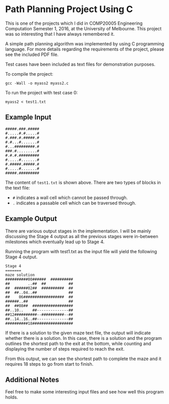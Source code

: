 # Path Planning Project Using C

This is one of the projects which I did in COMP20005 Engineering Computation Semester 1, 2016, at the University of Melbourne. This project was so interesting that I have always remembered it.

A simple path planning algorithm was implemented by using C programming language. For more details regarding the requirements of the project, please see the included PDF file.

Test cases have been included as text files for demonstration purposes.

To compile the project:

```
gcc -Wall -o myass2 myass2.c
```

To run the project with test case 0:

```
myass2 < test1.txt
```

## Example Input

```
#####.###.#####
#.....#.#.....#
#.###.#.#####.#
#.#...#.......#
#...#########.#
###.#.........#
#.#.#.#########
#.....#.......#
#.#####.#####.#
#.....#.......#
#####.#########
```
The content of `test1.txt` is shown above. There are two types of blocks in the text file:
* `#` indicates a wall cell which cannot be passed through.
* `.` indicates a passable cell which can be traversed through.

## Example Output
There are various output stages in the implementation. I will be mainly discussing the Stage 4 output as all the previous stages were in-between milestones which eventually lead up to Stage 4.

Running the program with test1.txt as the input file will yield the following Stage 4 output.

```
Stage 4
=======
maze solution
##########00######  ##########
##        ..##  ##          ##
##  ######02##  ##########  ##
##  ##..04..##              ##
##    06##################  ##
######..##                  ##
##  ##08##  ##################
##..10..    ##--------------##
##12##########--##########--##
##..14..16..##--------------##
##########18##################
```

If there is a solution to the given maze text file, the output will indicate whether there is a solution. In this case, there is a solution and the program outlines the shortest path to the exit at the bottom, while counting and displaying the number of steps required to reach the exit.

From this output, we can see the shortest path to complete the maze and it requires 18 steps to go from start to finish.

## Additional Notes
Feel free to make some interesting input files and see how well this program holds. 


